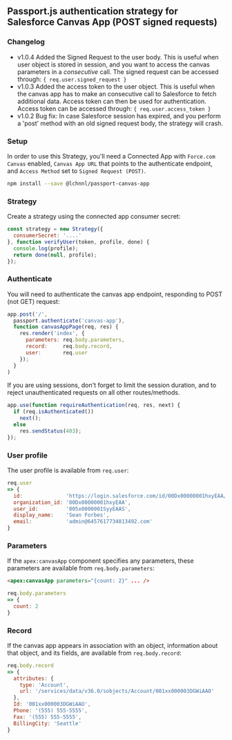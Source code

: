 ## Passport.js authentication strategy for Salesforce Canvas App (POST signed requests)

### Changelog
- v1.0.4 Added the Signed Request to the user body. This is useful when user object is stored in session, and you want to access the canvas parameters in a *consecutive* call. The signed request can be accessed through:
`{ req.user.signed_request }`
- v1.0.3 Added the access token to the user object. This is useful when the canvas app has to make an consecutive call to Salesforce to fetch additional data. Access token can then be used for authentication. Access token can be accessed through:
`{ req.user.access_token }`
- v1.0.2 Bug fix: In case Salesforce session has expired, and you perform a 'post' method with an old signed request body, the strategy will crash. 

### Setup

In order to use this Strategy, you'll need a Connected App with `Force.com Canvas` enabled, `Canvas App URL` that points to the authenticate endpoint, and `Access Method` set to `Signed Request (POST)`.

```bash
npm install --save @lchnnl/passport-canvas-app
```


### Strategy

Create a strategy using the connected app consumer secret:

```js
const strategy = new Strategy({
  consumerSecret: '....'
}, function verifyUser(token, profile, done) {
  console.log(profile);
  return done(null, profile);
});
```


### Authenticate

You will need to authenticate the canvas app endpoint, responding to POST (not GET) request:

```js
app.post('/',
  passport.authenticate('canvas-app'),
  function canvasAppPage(req, res) {
    res.render('index', {
      parameters: req.body.parameters,
      record:     req.body.record,
      user:       req.user
    });
  }
)
```

If you are using sessions, don't forget to limit the session duration, and to reject unauthenticated requests on all other routes/methods.

```js
app.use(function requireAuthentication(req, res, next) {
  if (req.isAuthenticated())
    next();
  else
    res.sendStatus(403);
});
```


### User profile

The user profile is available from `req.user`:

```js
req.user
=> {
  id:              'https://login.salesforce.com/id/00Dx00000001hxyEAA/005x0000001SyyEAAS',
  organization_id: '00Dx00000001hxyEAA',
  user_id:         '005x0000001SyyEAAS',
  display_name:    'Sean Forbes',
  email:           'admin@6457617734813492.com'
}
```


### Parameters

If the `apex:canvasApp` component specifies any parameters, these parameters are available from `req.body.parameters`:

```html
<apex:canvasApp parameters="{count: 2}" ... />
```

```js
req.body.parameters
=> {
  count: 2 
}
```


### Record

If the canvas app appears in association with an object, information about that object, and its fields, are available from `req.body.record`:

```js
req.body.record
=> {
  attributes: {
    type: 'Account',
    url: '/services/data/v36.0/sobjects/Account/001xx000003DGWiAAO'
  },
  Id: '001xx000003DGWiAAO',
  Phone: '(555) 555-5555',
  Fax: '(555) 555-5555',
  BillingCity: 'Seattle'
}
```

